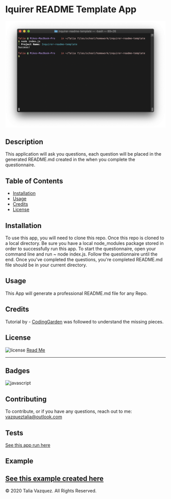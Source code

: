 # Iquirer README Template App
![app screenshot](./assets/readme-app.png)

## Description 

This application will ask you questions, each question will be placed in the generated README.md created in the when you complete the questionnaire. 


## Table of Contents 

* [Installation](#installation)
* [Usage](#usage)
* [Credits](#credits)
* [License](#license)


## Installation
To use this app, you will need to clone this repo. Once this repo is cloned to a local directory. Be sure you have a local node_modules package stored in order to successfully run this app. To start the questionnaire, open your command line and run ~ node index.js. Follow the questionnaire until the end. Once you've completed the questions, you're completed README.md file should be in your current directory.


## Usage 

This App will generate a professional README.md file for any Repo.


## Credits

Tutorial by - [CodingGarden](https://www.youtube.com/watch?v=QADNbsO6D_Y) was followed to understand the missing pieces.


## License

![license](https://img.shields.io/badge/LICENSE-MIT-yellow)
[Read Me](https://github.com/taliavazquez/inquirer-readme-template/blob/master/LICENSE)

---

## Badges

![javascript](https://img.shields.io/badge/JavaScript-100%25-yellow)


## Contributing

To contribute, or if you have any questions, reach out to me:
vazqueztalia@outlook.com

## Tests
[See this app run here](https://github.com/taliavazquez/inquirer-readme-template/edit/master/README.md)

## Example
[See this example created here](https://github.com/taliavazquez/inquirer-readme-template/edit/master/README.md)
---
© 2020 Talia Vazquez. All Rights Reserved.

